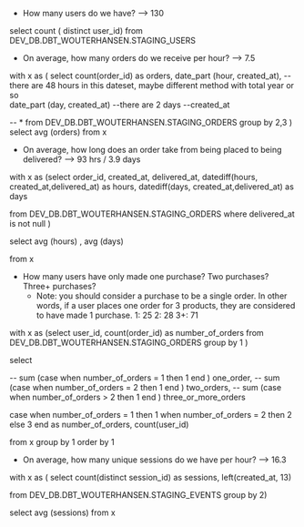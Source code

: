 
* How many users do we have? —> 130 


select
    count ( distinct  user_id)
from DEV_DB.DBT_WOUTERHANSEN.STAGING_USERS
   


* On average, how many orders do we receive per hour? —> 7.5 


with x as (
    select
count(order_id) as orders,
date_part (hour, created_at), --there are 48 hours in this dateset, maybe different method with total year or so  
date_part (day, created_at) --there are 2 days 
--created_at

  -- *
from DEV_DB.DBT_WOUTERHANSEN.STAGING_ORDERS
group by 2,3 ) 
select avg (orders) from x

* On average, how long does an order take from being placed to being delivered? —> 93 hrs / 3.9 days

with x as (select 
order_id,
created_at, 
delivered_at,
datediff(hours, created_at,delivered_at) as hours,
datediff(days, created_at,delivered_at) as days

from DEV_DB.DBT_WOUTERHANSEN.STAGING_ORDERS
where delivered_at is not null ) 

select 
avg (hours) ,
avg (days)

from x 

  
* How many users have only made one purchase? Two purchases? Three+ purchases?
    * Note: you should consider a purchase to be a single order. In other words, if a user places one order for 3 products, they are considered to have made 1 purchase.
1: 25
2: 28
3+: 71 

with x as (select 
user_id, 
count(order_id) as number_of_orders 
from DEV_DB.DBT_WOUTERHANSEN.STAGING_ORDERS 
group by 1 ) 

select 

-- sum (case when number_of_orders = 1 then 1 end )  one_order,
-- sum (case when number_of_orders = 2 then 1 end )  two_orders,
-- sum (case when number_of_orders > 2 then 1 end )  three_or_more_orders

case 
    when number_of_orders = 1 then 1
    when number_of_orders = 2 then 2
    else 3 end as number_of_orders, 
count(user_id)

from x 
 group by 1
 order by 1 


* On average, how many unique sessions do we have per hour? —> 16.3 


with x as (
select 
count(distinct session_id) as sessions,
left(created_at, 13)

from DEV_DB.DBT_WOUTERHANSEN.STAGING_EVENTS 
group by 2)

select avg (sessions) from x 